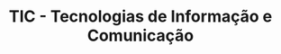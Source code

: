 ---
title: "TIC - Tecnologias de Informação e Comunicação"
image_path: /assets/img/graphic/logotipos/tic/tic.svg
image_small: /assets/img/graphic/logotipos/tic/tic-100.jpg
image_medium: /assets/img/graphic/logotipos/tic/tic@2x-100.jpg
image_big: /assets/img/graphic/logotipos/tic/tic@3x-100.jpg
---